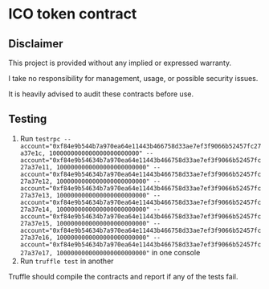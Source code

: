 # ICO token contract

## Disclaimer

This project is provided without any implied or expressed warranty.

I take no responsibility for management, usage, or possible security issues.

It is heavily advised to audit these contracts before use.

## Testing

1. Run `testrpc --account="0xf84e9b544b7a970ea64e11443b466758d33ae7ef3f9066b52457fc27a37e1c, 1000000000000000000000000" --account="0xf84e9b54634b7a970ea64e11443b466758d33ae7ef3f9066b52457fc27a37e11, 1000000000000000000000000" --account="0xf84e9b54634b7a970ea64e11443b466758d33ae7ef3f9066b52457fc27a37e12, 1000000000000000000000000" --account="0xf84e9b54634b7a970ea64e11443b466758d33ae7ef3f9066b52457fc27a37e13, 1000000000000000000000000" --account="0xf84e9b54634b7a970ea64e11443b466758d33ae7ef3f9066b52457fc27a37e14, 1000000000000000000000000" --account="0xf84e9b54634b7a970ea64e11443b466758d33ae7ef3f9066b52457fc27a37e15, 1000000000000000000000000" --account="0xf84e9b54634b7a970ea64e11443b466758d33ae7ef3f9066b52457fc27a37e16, 1000000000000000000000000" --account="0xf84e9b54634b7a970ea64e11443b466758d33ae7ef3f9066b52457fc27a37e17, 1000000000000000000000000"` in one console
2. Run `truffle test` in another

Truffle should compile the contracts and report if any of the tests fail.